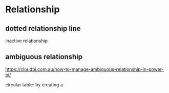 # Relationship

## dotted relationship line
inactive relationship

## ambiguous relationship
https://cloudbi.com.au/how-to-manage-ambiguous-relationship-in-power-bi/

circular table: by creating a 
